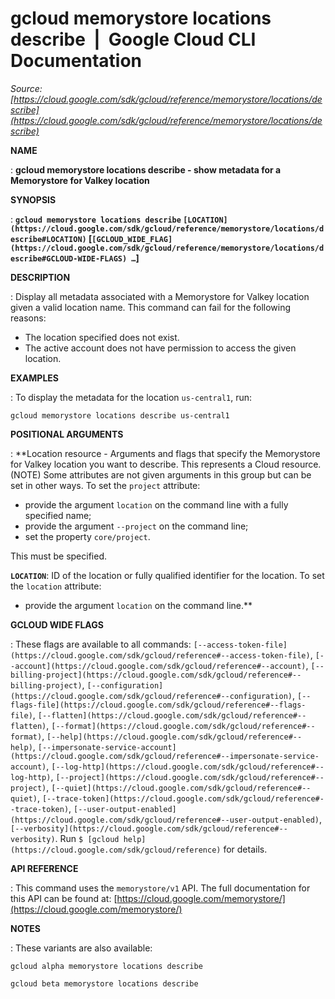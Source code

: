 # gcloud memorystore locations describe  |  Google Cloud CLI Documentation

*Source: [https://cloud.google.com/sdk/gcloud/reference/memorystore/locations/describe](https://cloud.google.com/sdk/gcloud/reference/memorystore/locations/describe)*

**NAME**

: **gcloud memorystore locations describe - show metadata for a Memorystore for Valkey location**

**SYNOPSIS**

: **`gcloud memorystore locations describe` `[LOCATION](https://cloud.google.com/sdk/gcloud/reference/memorystore/locations/describe#LOCATION)` [`[GCLOUD_WIDE_FLAG](https://cloud.google.com/sdk/gcloud/reference/memorystore/locations/describe#GCLOUD-WIDE-FLAGS) …`]**

**DESCRIPTION**

: Display all metadata associated with a Memorystore for Valkey location given a
valid location name.
This command can fail for the following reasons:

- The location specified does not exist.
- The active account does not have permission to access the given location.

**EXAMPLES**

: To display the metadata for the location `us-central1`, run:

```
gcloud memorystore locations describe us-central1
```

**POSITIONAL ARGUMENTS**

: **Location resource - Arguments and flags that specify the Memorystore for Valkey
location you want to describe. This represents a Cloud resource. (NOTE) Some
attributes are not given arguments in this group but can be set in other ways.
To set the `project` attribute:

- provide the argument `location` on the command line with a fully
specified name;
- provide the argument `--project` on the command line;
- set the property `core/project`.

This must be specified.

**`LOCATION`**:
ID of the location or fully qualified identifier for the location.
To set the `location` attribute:

- provide the argument `location` on the command line.**

**GCLOUD WIDE FLAGS**

: These flags are available to all commands: `[--access-token-file](https://cloud.google.com/sdk/gcloud/reference#--access-token-file)`,
`[--account](https://cloud.google.com/sdk/gcloud/reference#--account)`, `[--billing-project](https://cloud.google.com/sdk/gcloud/reference#--billing-project)`,
`[--configuration](https://cloud.google.com/sdk/gcloud/reference#--configuration)`,
`[--flags-file](https://cloud.google.com/sdk/gcloud/reference#--flags-file)`,
`[--flatten](https://cloud.google.com/sdk/gcloud/reference#--flatten)`, `[--format](https://cloud.google.com/sdk/gcloud/reference#--format)`, `[--help](https://cloud.google.com/sdk/gcloud/reference#--help)`, `[--impersonate-service-account](https://cloud.google.com/sdk/gcloud/reference#--impersonate-service-account)`,
`[--log-http](https://cloud.google.com/sdk/gcloud/reference#--log-http)`,
`[--project](https://cloud.google.com/sdk/gcloud/reference#--project)`, `[--quiet](https://cloud.google.com/sdk/gcloud/reference#--quiet)`, `[--trace-token](https://cloud.google.com/sdk/gcloud/reference#--trace-token)`, `[--user-output-enabled](https://cloud.google.com/sdk/gcloud/reference#--user-output-enabled)`,
`[--verbosity](https://cloud.google.com/sdk/gcloud/reference#--verbosity)`.
Run `$ [gcloud help](https://cloud.google.com/sdk/gcloud/reference)` for details.

**API REFERENCE**

: This command uses the `memorystore/v1` API. The full documentation
for this API can be found at: [https://cloud.google.com/memorystore/](https://cloud.google.com/memorystore/)

**NOTES**

: These variants are also available:

```
gcloud alpha memorystore locations describe
```

```
gcloud beta memorystore locations describe
```